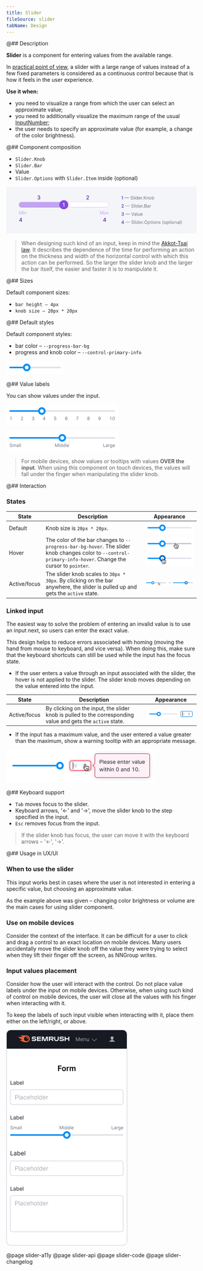 ```yaml
---
title: Slider
fileSource: slider
tabName: Design
---
```


@## Description

**Slider** is a component for entering values from the available range.

In [practical point of view](https://www.nngroup.com/articles/sliders-knobs/), a slider with a large range of values instead of a few fixed parameters is considered as a continuous control because that is how it feels in the user experience.

**Use it when:**

- you need to visualize a range from which the user can select an approximate value;
- you need to additionally visualize the maximum range of the usual [InputNumber](/components/input-number/);
- the user needs to specify an approximate value (for example, a change of the color brightness).

@## Component composition

- `Slider.Knob`
- `Slider.Bar`
- Value
- `Slider.Options` with `Slider.Item` inside (optional)

![](static/scheme.png)

> When designing such kind of an input, keep in mind the [Akkot-Tsai law](https://en.wikipedia.org/wiki/Steering_law). It describes the dependence of the time for performing an action on the thickness and width of the horizontal control with which this action can be performed. So the larger the slider knob and the larger the bar itself, the easier and faster it is to manipulate it.

@## Sizes

Default component sizes:

- `bar height – 4px`
- `knob size – 20px * 20px`

@## Default styles

Default component styles:

- bar color – `--progress-bar-bg`
- progress and knob color – `--control-primary-info`

![](static/default.png)

@## Value labels

You can show values under the input.

![](static/value-labels.png)

![](static/value-labels2.png)

> For mobile devices, show values or tooltips with values **OVER the input**. When using this component on touch devices, the values will fall under the finger when manipulating the slider knob.

@## Interaction

### States

| State        | Description                                                                                                                                                 | Appearance                                                              |
| ------------ | ----------------------------------------------------------------------------------------------------------------------------------------------------------- | ----------------------------------------------------------------------- |
| Default      | Knob size is `20px * 20px`.                                                                                                                                 | ![](static/default.png)                            |
| Hover        | The color of the bar changes to `--progress-bar-bg-hover`. The slider knob changes color to `--control-primary-info-hover`. Change the cursor to `pointer`. | ![](static/bar-hover.png) ![](static/hover.png) |
| Active/focus | The slider knob scales to `30px * 30px`. By clicking on the bar anywhere, the slider is pulled up and gets the `active` state.                              | ![](static/active.png)                                     |

### Linked input

The easiest way to solve the problem of entering an invalid value is to use an input next, so users can enter the exact value.

This design helps to reduce errors associated with homing (moving the hand from mouse to keyboard, and vice versa). When doing this, make sure that the keyboard shortcuts can still be used while the input has the focus state.

- If the user enters a value through an input associated with the slider, the hover is not applied to the slider. The slider knob moves depending on the value entered into the input.

| State        | Description                                                                                                 | Appearance                                           |
| ------------ | ----------------------------------------------------------------------------------------------------------- | ---------------------------------------------------- |
| Active/focus | By clicking on the input, the slider knob is pulled to the corresponding value and gets the `active` state. | ![](static/linked-input.png) |

- If the input has a maximum value, and the user entered a value greater than the maximum, show a warning tooltip with an appropriate message.

![](static/maximum.png)

@## Keyboard support

- `Tab` moves focus to the slider.
- Keyboard arrows, '←' and '→', move the slider knob to the step specified in the input.
- `Esc` removes focus from the input.

> If the slider knob has focus, the user can move it with the keyboard arrows – '←', '→'.

@## Usage in UX/UI

### When to use the slider

This input works best in cases where the user is not interested in entering a specific value, but choosing an approximate value.

As the example above was given – changing color brightness or volume are the main cases for using slider component.

### Use on mobile devices

Consider the context of the interface. It can be difficult for a user to click and drag a control to an exact location on mobile devices. Many users accidentally move the slider knob off the value they were trying to select when they lift their finger off the screen, as NNGroup writes.

### Input values placement

Consider how the user will interact with the control. Do not place value labels under the input on mobile devices. Otherwise, when using such kind of control on mobile devices, the user will close all the values with his finger when interacting with it.

To keep the labels of such input visible when interacting with it, place them either on the left/right, or above.

![](static/mobile.png)

@page slider-a11y
@page slider-api
@page slider-code
@page slider-changelog

